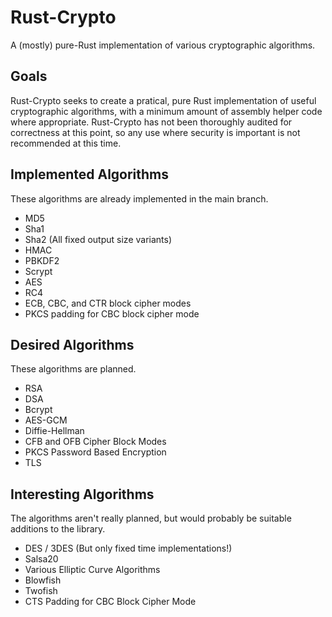 # Rust-Crypto

A (mostly) pure-Rust implementation of various cryptographic algorithms.

## Goals

Rust-Crypto seeks to create a pratical, pure Rust implementation of useful cryptographic algorithms,
with a minimum amount of assembly helper code where appropriate. Rust-Crypto has not been thoroughly
audited for correctness at this point, so any use where security is important is not recommended at
this time.

## Implemented Algorithms

These algorithms are already implemented in the main branch.

* MD5
* Sha1
* Sha2 (All fixed output size variants)
* HMAC
* PBKDF2
* Scrypt
* AES
* RC4
* ECB, CBC, and CTR block cipher modes
* PKCS padding for CBC block cipher mode

## Desired Algorithms

These algorithms are planned.

* RSA
* DSA
* Bcrypt
* AES-GCM
* Diffie-Hellman
* CFB and OFB Cipher Block Modes
* PKCS Password Based Encryption
* TLS

## Interesting Algorithms

The algorithms aren't really planned, but would probably be suitable additions to the library.

* DES / 3DES (But only fixed time implementations!)
* Salsa20
* Various Elliptic Curve Algorithms
* Blowfish
* Twofish
* CTS Padding for CBC Block Cipher Mode

